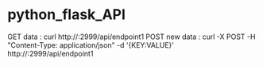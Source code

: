# python_flask_API
GET data : 
curl http://<IP>:2999/api/endpoint1
POST new data : 
curl -X POST -H "Content-Type: application/json" -d '{KEY:VALUE}' http://<IP>:2999/api/endpoint1
